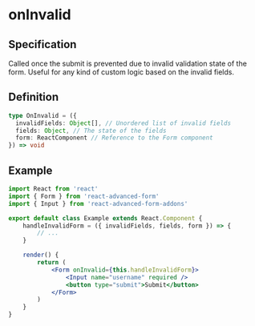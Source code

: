# onInvalid

## Specification

Called once the submit is prevented due to invalid validation state of the form. Useful for any kind of custom logic based on the invalid fields.

## Definition

```typescript
type OnInvalid = ({
  invalidFields: Object[], // Unordered list of invalid fields
  fields: Object, // The state of the fields
  form: ReactComponent // Reference to the Form component
}) => void
```

## Example

```jsx
import React from 'react'
import { Form } from 'react-advanced-form'
import { Input } from 'react-advanced-form-addons'

export default class Example extends React.Component {
    handleInvalidForm = ({ invalidFields, fields, form }) => {
        // ...
    }

    render() {
        return (
            <Form onInvalid={this.handleInvalidForm}>
                <Input name="username" required />
                <button type="submit">Submit</button>
            </Form>
        )
    }
}
```

